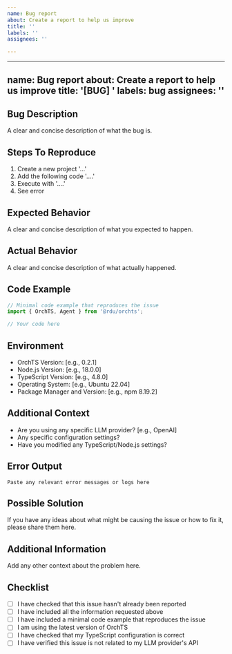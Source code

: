 ```yaml
---
name: Bug report
about: Create a report to help us improve
title: ''
labels: ''
assignees: ''

---
```


---
name: Bug report
about: Create a report to help us improve
title: '[BUG] '
labels: bug
assignees: ''
---

## Bug Description
A clear and concise description of what the bug is.

## Steps To Reproduce
1. Create a new project '...'
2. Add the following code '....'
3. Execute with '....'
4. See error

## Expected Behavior
A clear and concise description of what you expected to happen.

## Actual Behavior
A clear and concise description of what actually happened.

## Code Example
```typescript
// Minimal code example that reproduces the issue
import { OrchTS, Agent } from '@rdu/orchts';

// Your code here
```

## Environment
- OrchTS Version: [e.g., 0.2.1]
- Node.js Version: [e.g., 18.0.0]
- TypeScript Version: [e.g., 4.8.0]
- Operating System: [e.g., Ubuntu 22.04]
- Package Manager and Version: [e.g., npm 8.19.2]

## Additional Context
- Are you using any specific LLM provider? [e.g., OpenAI]
- Any specific configuration settings?
- Have you modified any TypeScript/Node.js settings?

## Error Output
```
Paste any relevant error messages or logs here
```

## Possible Solution
If you have any ideas about what might be causing the issue or how to fix it, please share them here.

## Additional Information
Add any other context about the problem here.

## Checklist
- [ ] I have checked that this issue hasn't already been reported
- [ ] I have included all the information requested above
- [ ] I have included a minimal code example that reproduces the issue
- [ ] I am using the latest version of OrchTS
- [ ] I have checked that my TypeScript configuration is correct
- [ ] I have verified this issue is not related to my LLM provider's API
